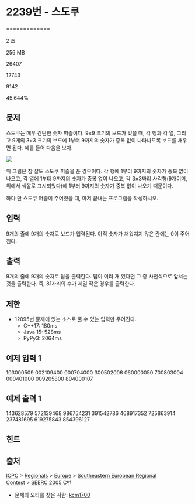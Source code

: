 # 2239번 - 스도쿠


=============

2 초

256 MB

26407

12743

9142

45.644%

문제
--

스도쿠는 매우 간단한 숫자 퍼즐이다. 9×9 크기의 보드가 있을 때, 각 행과 각 열, 그리고 9개의 3×3 크기의 보드에 1부터 9까지의 숫자가 중복 없이 나타나도록 보드를 채우면 된다. 예를 들어 다음을 보자.

![](/JudgeOnline/upload/201008/sdk.png)

위 그림은 참 잘도 스도쿠 퍼즐을 푼 경우이다. 각 행에 1부터 9까지의 숫자가 중복 없이 나오고, 각 열에 1부터 9까지의 숫자가 중복 없이 나오고, 각 3×3짜리 사각형(9개이며, 위에서 색깔로 표시되었다)에 1부터 9까지의 숫자가 중복 없이 나오기 때문이다.

하다 만 스도쿠 퍼즐이 주어졌을 때, 마저 끝내는 프로그램을 작성하시오.

입력
--

9개의 줄에 9개의 숫자로 보드가 입력된다. 아직 숫자가 채워지지 않은 칸에는 0이 주어진다.

출력
--

9개의 줄에 9개의 숫자로 답을 출력한다. 답이 여러 개 있다면 그 중 사전식으로 앞서는 것을 출력한다. 즉, 81자리의 수가 제일 작은 경우를 출력한다.

제한
--

*   12095번 문제에 있는 소스로 풀 수 있는 입력만 주어진다.
    *   C++17: 180ms
    *   Java 15: 528ms
    *   PyPy3: 2064ms

예제 입력 1
-------

103000509
002109400
000704000
300502006
060000050
700803004
000401000
009205800
804000107

예제 출력 1
-------

143628579
572139468
986754231
391542786
468917352
725863914
237481695
619275843
854396127

힌트
--

출처
--

[ICPC](/category/1) > [Regionals](/category/7) > [Europe](/category/10) > [Southeastern European Regional Contest](/category/12) > [SEERC 2005](/category/detail/29) C번

*   문제의 오타를 찾은 사람: [kcm1700](/user/kcm1700)